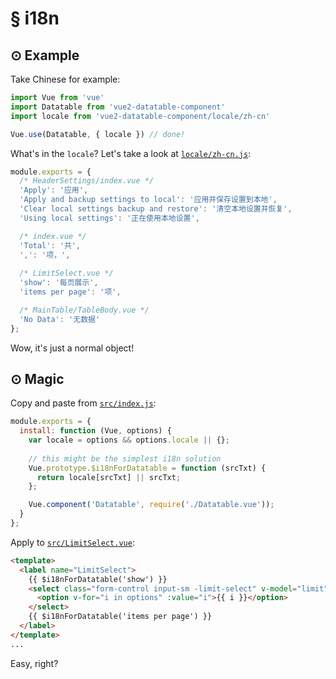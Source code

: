# § i18n

## ⊙ Example

Take Chinese for example:

```js
import Vue from 'vue'
import Datatable from 'vue2-datatable-component'
import locale from 'vue2-datatable-component/locale/zh-cn'

Vue.use(Datatable, { locale }) // done!
```

What's in the `locale`? Let's take a look at [`locale/zh-cn.js`](https://github.com/OneWayTech/vue2-datatable/blob/master/locale/zh-cn.js):

```js
module.exports = {
  /* HeaderSettings/index.vue */
  'Apply': '应用',
  'Apply and backup settings to local': '应用并保存设置到本地',
  'Clear local settings backup and restore': '清空本地设置并恢复',
  'Using local settings': '正在使用本地设置',

  /* index.vue */
  'Total': '共',
  ',': '项，',
  
  /* LimitSelect.vue */
  'show': '每页展示',
  'items per page': '项',

  /* MainTable/TableBody.vue */
  'No Data': '无数据'
};
```

Wow, it's just a normal object!

## ⊙ Magic

Copy and paste from [`src/index.js`](https://github.com/OneWayTech/vue2-datatable/blob/master/src/index.js):

```js
module.exports = {
  install: function (Vue, options) {
    var locale = options && options.locale || {};
    
    // this might be the simplest i18n solution
    Vue.prototype.$i18nForDatatable = function (srcTxt) {
      return locale[srcTxt] || srcTxt;
    };

    Vue.component('Datatable', require('./Datatable.vue'));
  }
};
```

Apply to [`src/LimitSelect.vue`](https://github.com/OneWayTech/vue2-datatable/blob/master/src/LimitSelect.vue):

```html
<template>
  <label name="LimitSelect">
    {{ $i18nForDatatable('show') }}
    <select class="form-control input-sm -limit-select" v-model="limit">
      <option v-for="i in options" :value="i">{{ i }}</option>
    </select>
    {{ $i18nForDatatable('items per page') }}
  </label>
</template>
...
```

Easy, right?
